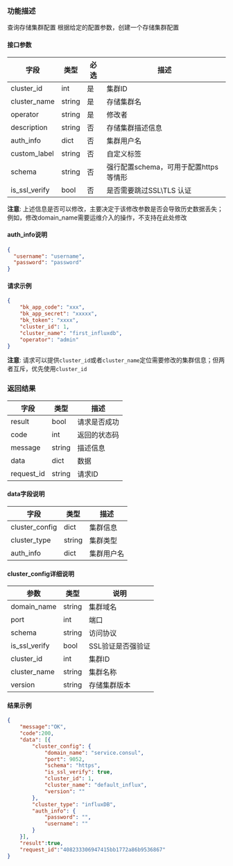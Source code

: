 

### 功能描述

查询存储集群配置
根据给定的配置参数，创建一个存储集群配置


#### 接口参数

| 字段           | 类型   | 必选 | 描述        |
| -------------- | ------ | ---- | ----------- |
| cluster_id     | int | 是 | 集群ID |
| cluster_name     | string | 是   | 存储集群名 |
| operator | string | 是 | 修改者 |
| description   | string | 否   | 存储集群描述信息 |
| auth_info | dict | 否 | 集群用户名 |
| custom_label | string | 否 | 自定义标签 |
| schema | string | 否 | 强行配置schema，可用于配置https等情形 |
| is_ssl_verify | bool | 否 | 是否需要跳过SSL\TLS 认证 |

**注意**: 上述信息是否可以修改，主要决定于该修改参数是否会导致历史数据丢失；例如，修改domain_name需要运维介入的操作，不支持在此处修改

#### auth_info说明
```json
{
  "username": "username",
  "password": "password"
}
```

#### 请求示例

```json
{ 
    "bk_app_code": "xxx",
  	"bk_app_secret": "xxxxx",
  	"bk_token": "xxxx",
    "cluster_id": 1,
	"cluster_name": "first_influxdb",
	"operator": "admin"
}
```

**注意**: 请求可以提供`cluster_id`或者`cluster_name`定位需要修改的集群信息；但两者互斥，优先使用`cluster_id`

### 返回结果

| 字段       | 类型   | 描述         |
| ---------- | ------ | ------------ |
| result     | bool   | 请求是否成功 |
| code       | int    | 返回的状态码 |
| message    | string | 描述信息     |
| data       | dict   | 数据         |
| request_id | string | 请求ID       |

#### data字段说明

| 字段                | 类型   | 描述     |
| ------------------- | ------ | -------- |
| cluster_config | dict | 集群信息 |
| cluster_type | string | 集群类型 |
| auth_info | dict | 集群用户名 |

#### cluster_config详细说明

| 参数          | 类型   | 说明              |
| ------------- | ------ | ----------------- |
| domain_name   | string | 集群域名          |
| port          | int    | 端口              |
| schema        | string | 访问协议          |
| is_ssl_verify | bool   | SSL验证是否强验证 |
| cluster_id    | int    | 集群ID            |
| cluster_name  | string | 集群名称          |
| version       | string | 存储集群版本      |

#### 结果示例

```json
{
    "message":"OK",
    "code":200,
    "data": [{
        "cluster_config": {
            "domain_name": "service.consul",
            "port": 9052,
            "schema": "https",
            "is_ssl_verify": true,
            "cluster_id": 1,
            "cluster_name": "default_influx",
            "version": ""
        },
        "cluster_type": "influxDB",
        "auth_info": {
            "password": "",
            "username": ""
        }
    }],
    "result":true,
    "request_id":"408233306947415bb1772a86b9536867"
}
```
